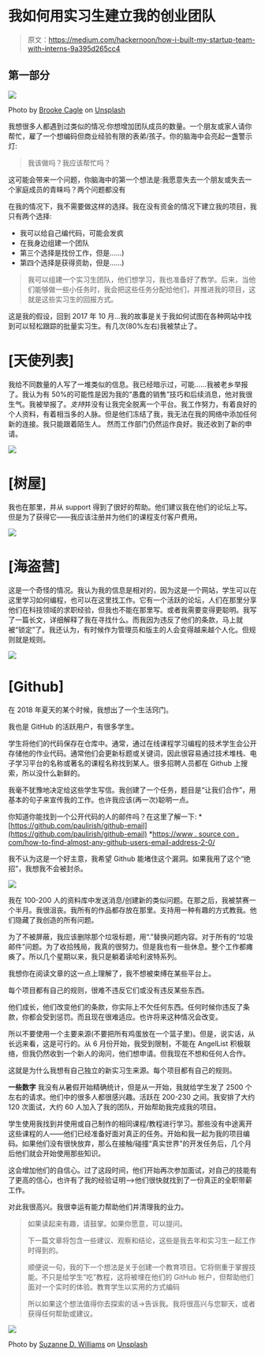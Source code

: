# 我如何用实习生建立我的创业团队

> 原文：<https://medium.com/hackernoon/how-i-built-my-startup-team-with-interns-9a395d265cc4>

## 第一部分

![](img/15c7206753753a2c0529fc955fd867cd.png)

Photo by [Brooke Cagle](https://unsplash.com/@brookecagle?utm_source=medium&utm_medium=referral) on [Unsplash](https://unsplash.com?utm_source=medium&utm_medium=referral)

我想很多人都遇到过类似的情况:你想增加团队成员的数量。一个朋友或家人请你帮忙，雇了一个想编码但商业经验有限的表弟/孩子。你的脑海中会亮起一盏警示灯:

> 我该做吗？我应该帮忙吗？

这可能会带来一个问题，你脑海中的第一个想法是:我愿意失去一个朋友或失去一个家庭成员的青睐吗？两个问题都没有

在我的情况下，我不需要做这样的选择。我在没有资金的情况下建立我的项目，我只有两个选择:

*   我可以给自己编代码，可能会发疯
*   在我身边组建一个团队
*   第三个选择是找份工作，但是……)
*   第四个选择是获得资助，但是……)

> 我可以组建一个实习生团队，他们想学习，我也准备好了教学。后来，当他们能够做一些小任务时，我会把这些任务分配给他们，并推进我的项目，这就是这些实习生的回报方式。

这是我的假设，回到 2017 年 10 月…我的故事是关于我如何试图在各种网站中找到可以轻松跟踪的批量实习生。有几次(80%左右)我被禁止了。

# [天使列表]

我给不同数量的人写了一堆类似的信息。我已经暗示过，可能……我被老乡举报了。我认为有 50%的可能性是因为我的“愚蠢的销售”技巧和后续消息，他对我很生气。我被举报了。*支持*并没有让我完全脱离一个平台。我工作努力，有着良好的个人资料，有着相当多的人脉。但是他们冻结了我，我无法在我的网络中添加任何新的连接。我只能跟着陌生人。
然而工作部门仍然运作良好。我还收到了新的申请。

![](img/fec6bf0a66287905bed9794b20ebd663.png)

# [树屋]

我也在那里，并从 support 得到了很好的帮助。他们建议我在他们的论坛上写。但是为了获得它——我应该注册并为他们的课程支付客户费用。

![](img/6d7d740a0528623757c0231fdd48ecdc.png)

# [海盗营]

这是一个奇怪的情况。我认为我的信息是相对的，因为这是一个网站，学生可以在这里学习如何编程，也可以在这里找工作。它有一个活跃的论坛，人们在那里分享他们在科技领域的求职经验，但我也不能在那里写。或者我需要变得更聪明。我写了一篇长文，详细解释了我在寻找什么。而我因为违反了他们的条款，马上就被“锁定”了。我还认为，有时候作为管理员和版主的人会变得越来越个人化。但规则就是规则。

![](img/c4b5cb0fbd1c4b1ab89d1d089951bc7b.png)

# [Github]

在 2018 年夏天的某个时候，我想出了一个生活窍门。

我也是 GitHub 的活跃用户，有很多学生。

学生将他们的代码保存在仓库中。通常，通过在线课程学习编程的技术学生会公开存储他的作业代码。通常他们会更新标题或关键词，因此很容易通过技术堆栈、电子学习平台的名称或著名的课程名称找到某人。很多招聘人员都在 Github 上搜索，所以没什么新鲜的。

我毫不犹豫地决定给这些学生写信。我创建了一个任务，题目是“让我们合作”，用基本的句子来宣传我的工作。也许我应该(再一次)聪明一点。

你知道你能找到一个公开代码的人的邮件吗？在这里了解一下:
*[https://github.com/paulirish/github-email](https://github.com/paulirish/github-email) *[https://www . source con . com/how-to-find-almost-any-github-users-email-address-2-0/](https://www.sourcecon.com/how-to-find-almost-any-github-users-email-address-2-0/)

我不认为这是一个好主意，我希望 Github 能堵住这个漏洞。如果我用了这个“绝招”，我想我不会被封杀。

![](img/c501dc6d2c5a14c21ccf9fa179f8e616.png)

我在 100-200 人的资料库中发送消息/创建新的类似问题。在那之后，我被禁赛一个半月。我很沮丧。我所有的作品都存放在那里。支持用一种有趣的方式教我。他们隐藏了我创造的所有问题。

为了不被屏蔽，我应该删除那个垃圾标题，用“.”替换问题内容。对于所有的“垃圾邮件”问题。为了收拾残局，我真的很努力。但是我也有一些休息。整个工作都瘫痪了。所以几个星期以来，我只是躺着读哈利波特系列。

我想你在阅读文章的这一点上理解了，我不想被束缚在某些平台上。

每个项目都有自己的规则，很难不违反它们或没有违反某些东西。

他们成长，他们改变他们的条款，你实际上不欠任何东西。任何时候你违反了条款，你都会受到惩罚。而且现在很难适应。也许将来这种情况会改变。

所以不要使用一个主要来源(不要把所有鸡蛋放在一个篮子里)。但是，说实话，从长远来看，这是可行的。从 6 月份开始，我受到限制，不能在 AngelList 积极联络，但我仍然收到一个新人的询问，他们想申请。但我现在不想和任何人合作。

这就是为什么我想有自己独立的新实习生来源。每个项目都有自己的规则。

**一些数字**
我没有从暑假开始精确统计，但是从一开始，我就给学生发了 2500 个左右的请求。他们中的很多人都很感兴趣。活跃在 200-230 之间。我安排了大约 120 次面试，大约 60 人加入了我的团队，开始帮助我完成我的项目。

学生使用我找到并使用或自己制作的相同课程/教程进行学习。那些没有中途离开这些课程的人——他们已经准备好面对真正的任务。开始和我一起为我的项目编码。如果他们没有很快放弃，那么在接触/碰撞“真实世界”的开发任务后，几个月后他们就会开始使用那些知识。

这会增加他们的自信心。过了这段时间，他们开始再次参加面试，对自己的技能有了更高的信心，也许有了我的经验证明-->他们很快就找到了一份真正的全职带薪工作。

对此我很高兴。我很幸运有能力帮助他们并清理我的业力。

> 如果读起来有趣，请鼓掌。如果你愿意，可以提问。
> 
> 下一篇文章将包含一些建议、观察和结论，这些是我去年和实习生一起工作时得到的。
> 
> 顺便说一句，我的下一个想法是关于创建一个教育项目。它将侧重于掌握技能。不只是给学生“吃”教程，这将被埋在他们的 GitHub 帐户，但帮助他们面对一个实时的体验。教育学生以实用的方式编码
> 
> 所以如果这个想法值得你去探索的话->告诉我。我将很高兴与您聊天，或者获得任何帮助或建议。

![](img/6fe8b23dfaf1b1e9e5c69a9fbecea856.png)

Photo by [Suzanne D. Williams](https://unsplash.com/@scw1217?utm_source=medium&utm_medium=referral) on [Unsplash](https://unsplash.com?utm_source=medium&utm_medium=referral)